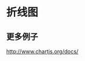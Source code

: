 # 折线图

<canvas id="myChart" width="600" height="400"></canvas>

<script>
    require(['{{module}}'], function(Chart){
		//Get context with jQuery - using jQuery's .get() method.
		var ctx = $("#myChart").get(0).getContext("2d");
		//This will get the first returned node in the jQuery collection.
		var myNewChart = new Chart(ctx);    

		var data = {
			labels : ["January","February","March","April","May","June","July"],
			datasets : [
				{
					fillColor : "rgba(220,220,220,0.5)",
					strokeColor : "rgba(220,220,220,1)",
					pointColor : "rgba(220,220,220,1)",
					pointStrokeColor : "#fff",
					data : [65,59,90,81,56,55,40]
				},
				{
					fillColor : "rgba(151,187,205,0.5)",
					strokeColor : "rgba(151,187,205,1)",
					pointColor : "rgba(151,187,205,1)",
					pointStrokeColor : "#fff",
					data : [28,48,40,19,96,27,100]
				}
			]
		};

		myNewChart.Line(data);	
    });
</script>

## 更多例子

http://www.chartjs.org/docs/